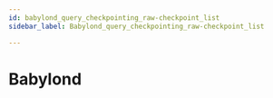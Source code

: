 ```yaml
---
id: babylond_query_checkpointing_raw-checkpoint_list
sidebar_label: Babylond_query_checkpointing_raw-checkpoint_list

---
```


# Babylond
